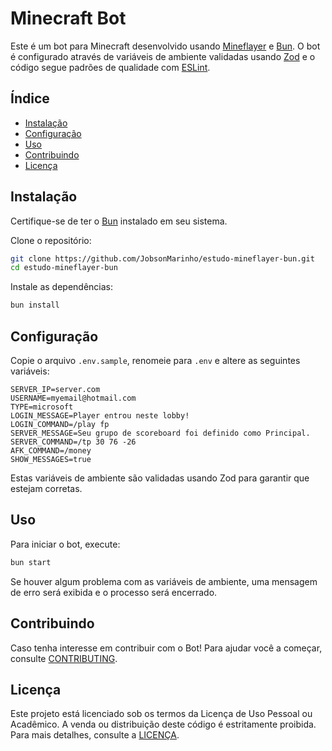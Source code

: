 # Minecraft Bot

Este é um bot para Minecraft desenvolvido usando [Mineflayer](https://github.com/PrismarineJS/mineflayer) e [Bun](https://bun.sh/). O bot é configurado através de variáveis de ambiente validadas usando [Zod](https://github.com/colinhacks/zod) e o código segue padrões de qualidade com [ESLint](https://eslint.org/).

## Índice

- [Instalação](#instalação)
- [Configuração](#configuração)
- [Uso](#uso)
- [Contribuindo](#contribuindo)
- [Licença](#licença)

## Instalação

Certifique-se de ter o [Bun](https://bun.sh/) instalado em seu sistema.

Clone o repositório:

```bash
git clone https://github.com/JobsonMarinho/estudo-mineflayer-bun.git
cd estudo-mineflayer-bun
```

Instale as dependências:

```bash
bun install
```

## Configuração

Copie o arquivo `.env.sample`, renomeie para `.env` e altere as seguintes variáveis:

```env
SERVER_IP=server.com
USERNAME=myemail@hotmail.com
TYPE=microsoft
LOGIN_MESSAGE=Player entrou neste lobby!
LOGIN_COMMAND=/play fp
SERVER_MESSAGE=Seu grupo de scoreboard foi definido como Principal.
SERVER_COMMAND=/tp 30 76 -26
AFK_COMMAND=/money
SHOW_MESSAGES=true
```

Estas variáveis de ambiente são validadas usando Zod para garantir que estejam corretas.

## Uso

Para iniciar o bot, execute:

```bash
bun start
```

Se houver algum problema com as variáveis de ambiente, uma mensagem de erro será exibida e o processo será encerrado.

## Contribuindo

Caso tenha interesse em contribuir com o Bot!
Para ajudar você a começar, consulte [CONTRIBUTING](CONTRIBUTING.md).

## Licença

Este projeto está licenciado sob os termos da Licença de Uso Pessoal ou Acadêmico.
A venda ou distribuição deste código é estritamente proibida. Para mais detalhes, consulte a [LICENÇA](LICENSE).
